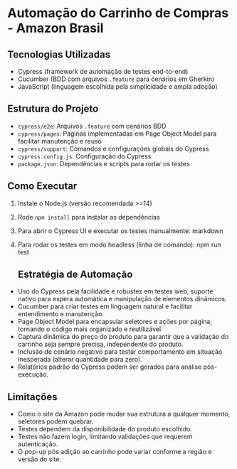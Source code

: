 # Automação do Carrinho de Compras - Amazon Brasil

## Tecnologias Utilizadas

- Cypress (framework de automação de testes end-to-end)
- Cucumber (BDD com arquivos `.feature` para cenários em Gherkin)
- JavaScript (linguagem escolhida pela simplicidade e ampla adoção)

## Estrutura do Projeto

- `cypress/e2e`: Arquivos `.feature` com cenários BDD
- `cypress/pages`: Páginas implementadas em Page Object Model para facilitar manutenção e reuso
- `cypress/support`: Comandos e configurações globais do Cypress
- `cypress.config.js`: Configuração do Cypress
- `package.json`: Dependências e scripts para rodar os testes

## Como Executar

1. Instale o Node.js (versão recomendada >=14)
2. Rode `npm install` para instalar as dependências
3. Para abrir o Cypress UI e executar os testes manualmente: markdown
4. Para rodar os testes em modo headless (linha de comando): npm run test

   ## Estratégia de Automação

- Uso do Cypress pela facilidade e robustez em testes web, suporte nativo para espera automática e manipulação de elementos dinâmicos.
- Cucumber para criar testes em linguagem natural e facilitar entendimento e manutenção.
- Page Object Model para encapsular seletores e ações por página, tornando o código mais organizado e reutilizável.
- Captura dinâmica do preço do produto para garantir que a validação do carrinho seja sempre precisa, independente do produto.
- Inclusão de cenário negativo para testar comportamento em situação inesperada (alterar quantidade para zero).
- Relatórios padrão do Cypress podem ser gerados para análise pós-execução.

## Limitações

- Como o site da Amazon pode mudar sua estrutura a qualquer momento, seletores podem quebrar.
- Testes dependem da disponibilidade do produto escolhido.
- Testes não fazem login, limitando validações que requerem autenticação.
- O pop-up pós adição ao carrinho pode variar conforme a região e versão do site.

